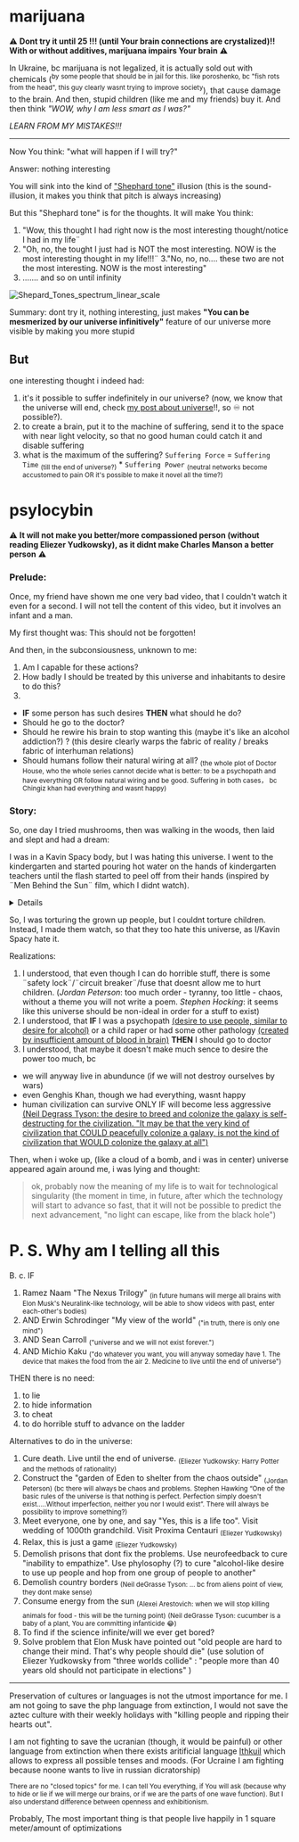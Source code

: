 # marijuana

⚠️ **Dont try it until 25 !!! (until Your brain connections are crystalized)!! With or without additives, marijuana impairs Your brain** ⚠️

In Ukraine, bc marijuana is not legalized, it is actually sold out with chemicals (<sup>by some people that should be in jail for this. like poroshenko, bc "fish rots from the head", this guy clearly wasnt trying to improve society</sup>), that cause damage to the brain. And then, stupid children (like me and my friends) buy it. And then think *"WOW, why I am less smart as I was?"*

*LEARN FROM MY MISTAKES!!!*

--------

Now You think: "what will happen if I will try?"

Answer: nothing interesting

You will sink into the kind of ["Shephard tone"](https://en.m.wikipedia.org/wiki/Shepard_tone) illusion (this is the sound-illusion, it makes you think that pitch is always increasing)

But this "Shephard tone" is for the thoughts. It will make You think:

1. "Wow, this thought I had right now is the most interesting thought/notice I had in my life¨
2. "Oh, no, the tought I just had is NOT the most interesting. NOW is the most interesting thought in my life!!!¨
3."No, no, no.... these two are not the most interesting. NOW is the most interesting"
4. ....... and so on until infinity

![Shepard_Tones_spectrum_linear_scale](https://user-images.githubusercontent.com/7573215/233840358-6e453cb9-545d-4a61-b64c-ba4c280c66f3.png)

Summary: dont try it, nothing interesting, just makes **"You can be mesmerized by our universe infinitively"** feature of our universe more visible by making you more stupid

## But

one interesting thought i indeed had:

1. it's it possible to suffer indefinitely in our universe? (now, we know that the universe will end, check [my post about universe](https://srghma.github.io/universe)!!, so ♾️ not possible?).
1. to create a brain, put it to the machine of suffering, send it to the space with near light velocity, so that no good human could catch it and disable suffering
1. what is the maximum of the suffering? `Suffering Force` = `Suffering Time` <sub>(till the end of universe?)</sub> * `Suffering Power` <sub>(neutral networks become accustomed to pain OR it's possible to make it novel all the time?)</sub>

# psylocybin

⚠️ **It will not make you better/more compassioned person (without reading Eliezer Yudkowsky), as it didnt make Charles Manson a better person** ⚠️

### Prelude: 

Once, my friend have shown me one very bad video, that I couldn't watch it even for a second. I will not tell the content of this video, but it involves an infant and a man.

My first thought was: This should not be forgotten!

And then, in the subconsiousness, unknown to me:
1. Am I capable for these actions?
2. How badly I should be treated by this universe and inhabitants to desire to do this?
3.

  - **IF** some person has such desires **THEN** what should he do?
  - Should he go to the doctor?
  - Should he rewire his brain to stop wanting this (maybe it's like an alcohol addiction?) ? (this desire clearly warps the fabric of reality / breaks fabric of interhuman relations)
  - Should humans follow their natural wiring at all? <sub>(the whole plot of Doctor House, who the whole series cannot decide what is better: to be a psychopath and have everything OR follow natural wiring and be good. Suffering in both cases， bc Chingiz khan had everything and wasnt happy)</sub>

### Story:

So, one day I tried mushrooms, then was walking in the woods, then laid and slept and had a dream:

I was in a Kavin Spacy body, but I was hating this universe. I went to the kindergarten and started pouring hot water on the hands of kindergarten teachers until the flash started to peel off from their hands (inspired by ¨Men Behind the Sun¨ film, which I didnt watch). 

<details>
https://user-images.githubusercontent.com/7573215/233848206-ed86d88e-5924-43f0-bb6a-b234b36e1684.jpg
</details>

So, I was torturing the grown up people, but I couldnt torture children. Instead, I made them watch, so that they too hate this universe, as I/Kavin Spacy hate it.

Realizations:

1. I understood, that even though I can do horrible stuff, there is some ¨safety lock¨/¨circuit breaker¨/fuse that doesnt allow me to hurt children. (*Jordan Peterson*: too much order - tyranny, too little - chaos, without a theme you will not write a poem. *Stephen Hocking*: it seems like this universe should be non-ideal in order for a stuff to exist)
2. I understood, that **IF** I was a psychopath [(desire to use people, similar to desire for alcohol)](https://www.youtube.com/watch?v=bdPMUX8_8Ms) or a child raper or had some other pathology [(created by insufficient amount of blood in brain)](https://www.youtube.com/watch?v=esPRsT-lmw8) **THEN** I should go to doctor
3. I understood, that maybe it doesn't make much sence to desire the power too much, bc
  - we will anyway live in abundunce (if we will not destroy ourselves by wars)
  - even Genghis Khan, though we had everything, wasnt happy
  - human civilization can survive ONLY IF will become less aggressive [(Neil Degrass Tyson: the desire to breed and colonize the galaxy is self-destructing for the civilization. "It may be that the very kind of civilization that COULD peacefully colonize a galaxy, is not the kind of civilization that WOULD colonize the galaxy at all")](https://www.youtube.com/watch?v=cDut-A2GtLA)


Then, when i woke up, (like a cloud of a bomb, and i was in center) universe appeared again around me, i was lying and thought:

> ok, probably now the meaning of my life is to wait for technological singularity (the moment in time, in future, after which the technology will start to advance so fast, that it will not be possible to predict the next advancement, "no light can escape, like from the black hole") 

# P. S. Why am I telling all this

B. c. IF 

1. Ramez Naam "The Nexus Trilogy" <sub>(in future humans will merge all brains with Elon Musk's Neuralink-like technology, will be able to show videos with past, enter each-other's bodies)</sub> 
2. AND Erwin Schrodinger "My view of the world" <sub> ("in truth, there is only one mind")</sub> 
3. AND Sean Carroll <sub>("universe and we will not exist forever.")</sub>
4. AND Michio Kaku <sub>("do whatever you want, you will anyway someday have 1. The device that makes the food from the air 2. Medicine to live until the end of universe")</sub> 

THEN there is no need:


1. to lie 
2. to hide information 
3. to cheat 
4. to do horrible stuff to advance on the ladder

Alternatives to do in the universe:

1. Cure death. Live until the end of universe. <sub>(Eliezer Yudkowsky: Harry Potter and the methods of rationality)</sub>
2. Construct the "garden of Eden to shelter from the chaos outside" <sub>(Jordan Peterson) (bc there will always be chaos and problems. Stephen Hawking “One of the basic rules of the universe is that nothing is perfect. Perfection simply doesn't exist.....Without imperfection, neither you nor I would exist”. There will always be possibility to improve something?)</sub>
3. Meet everyone, one by one, and say "Yes, this is a life too". Visit wedding of 1000th grandchild. Visit Proxima Centauri <sub>(Eliezer Yudkowsky)</sub>
4. Relax, this is just a game <sub>(Eliezer Yudkowsky)</sub>
5. Demolish prisons that dont fix the problems. Use neurofeedback to cure "inability to empathize". Use phylosophy (?) to cure "alcohol-like desire to use up people and hop from one group of people to another"
6. Demolish country borders <sub>(Neil deGrasse Tyson: ... bc from aliens point of view, they dont make sense)<sub>
7. Consume energy from the sun <sub>(Alexei Arestovich: when we will stop killing animals for food - this will be the turning point)</sub> <sub>(Neil deGrasse Tyson: cucumber is a baby of a plant, You are committing infanticide 😂)</sub>
8. To find if the science infinite/will we ever get bored?
9. Solve problem that Elon Musk have pointed out "old people are hard to change their mind. That's why people should die" (use solution of Eliezer Yudkowsky from "three worlds collide" : "people more than 40 years old should not participate in elections" ) 
  
----------
  
Preservation of cultures or languages is not the utmost importance for me. I am not going to save the php language from extinction, I would not save the aztec culture with their weekly holidays with "killing people and ripping their hearts out".

I am not fighting to save the ucranian (though, it would be painful) or other language from extinction when there exists aritificial language [Ithkuil](https://en.m.wikipedia.org/wiki/Ithkuil) which allows to express all possible tenses and moods. (For Ucraine I am fighting because noone wants to live in russian dicratorship)

<sub>There are no "closed topics" for me. I can tell You everything, if You will ask (because why to hide or lie if we will merge our brains, or if we are the parts of one wave function). But I also understand difference between openness and exhibitionism.</sub>

Probably, The most important thing is that people live happily in 1 square meter/amount of optimizations
